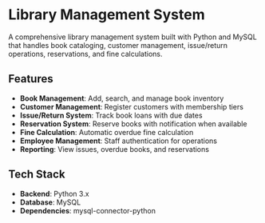 # Library Management System

A comprehensive library management system built with Python and MySQL that handles book cataloging, customer management, issue/return operations, reservations, and fine calculations.

## Features

- **Book Management**: Add, search, and manage book inventory
- **Customer Management**: Register customers with membership tiers
- **Issue/Return System**: Track book loans with due dates
- **Reservation System**: Reserve books with notification when available
- **Fine Calculation**: Automatic overdue fine calculation
- **Employee Management**: Staff authentication for operations
- **Reporting**: View issues, overdue books, and reservations

## Tech Stack

- **Backend**: Python 3.x
- **Database**: MySQL
- **Dependencies**: mysql-connector-python


